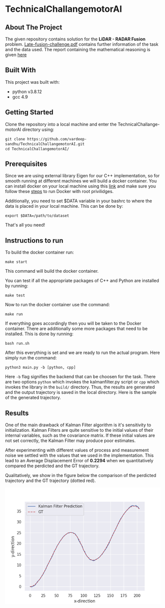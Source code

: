 # TechnicalChallangemotorAI

## About The Project

The given repository contains solution for the **LiDAR - RADAR Fusion** problem. [Late-fusion-challenge.pdf](Late-fusion-challenge.pdf) contains further information of the task and the data used. The report containing the mathematical reasoning is given [here](report.pdf)

## Built With
This project was built with:

* python v3.8.12
* gcc 4.9

## Getting Started

Clone the repository into a local machine and enter the TechnicalChallange-motorAI directory using:

```shell
git clone https://github.com/vardeep-sandhu/TechnicalChallangemotorAI.git
cd TechnicalChallangemotorAI/
```
## Prerequisites

Since we are using external library Eigen for our C++ implementation, so for smooth running at different machines we will build a docker container. You can install docker on your local machine using this [link](https://docs.docker.com/engine/install/ubuntu/) and make sure you follow these [steps](https://docs.docker.com/engine/install/linux-postinstall/) to run Docker with root privilidges.

Additionally, you need to set $DATA variable in your bashrc to where the data is placed in your local machine. This can be done by:

```shell
export $DATA=/path/to/dataset
```


That's all you need!

## Instructions to run

To build the docker container run:

```
make start
```

This command will build the docker container.

You can test if all the appropriate packages of C++ and Python are installed by running:

```
make test
```

Now to run the docker container use the command:

```
make run
```

If everything goes accordingly then you will be taken to the Docker container. There are additionally some more packages that need to be installed. This is done by running:

```
bash run.sh
```

After this everything is set and we are ready to run the actual program. Here simply run the command:


```
python3 main.py -b [python, cpp]
```
Here `-b` flag signifies the backend that can be choosen for the task. There are two options `python` which invokes the kalmanfilter.py script or `cpp` which invokes the library in the `build/` directory. Thus, the results are generated and the output trajectory is saved in the local directory. Here is the sample of the generated trajectory.


## Results 

One of the main drawback of Kalman Filter algorithm is it's sensitivity to initialization. Kalman Filters are quite sensitive to the initial values of their internal variables, such as the covariance matrix. If these initial values are not set correctly, the Kalman Filter may produce poor estimates. 

After experimenting with different values of process and measurement noise we settled with the values that we used in the implementation. This lead to an Average Displacement Error of **0.2294** when we quantitatively compared the perdicted and the GT trajectory. 

Qualitatively, we show in the figure below the comparison of the perdicted trajectory and the GT trajectory (dotted red). 

![](resulting_trajectories.png "Qualitative Analysis")